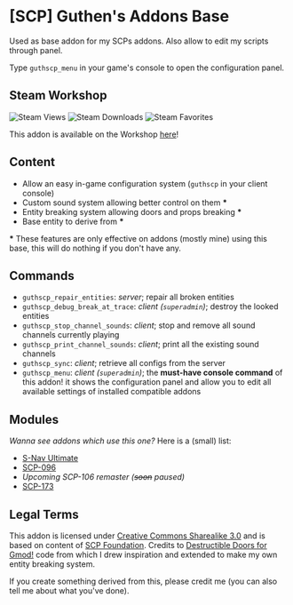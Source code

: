 # [SCP] Guthen's Addons Base

Used as base addon for my SCPs addons. Also allow to edit my scripts through panel.

Type `guthscp_menu` in your game's console to open the configuration panel.

## Steam Workshop
![Steam Views](https://img.shields.io/steam/views/2139692777?color=red&style=for-the-badge)
![Steam Downloads](https://img.shields.io/steam/downloads/2139692777?color=red&style=for-the-badge)
![Steam Favorites](https://img.shields.io/steam/favorites/2139692777?color=red&style=for-the-badge)

This addon is available on the Workshop [here](https://steamcommunity.com/sharedfiles/filedetails/?id=2139692777)!

## Content
+ Allow an easy in-game configuration system (`guthscp` in your client console)
+ Custom sound system allowing better control on them **\***
+ Entity breaking system allowing doors and props breaking **\***
+ Base entity to derive from **\***

**\*** These features are only effective on addons (mostly mine) using this base, this will do nothing if you don't have any.

## Commands
+ `guthscp_repair_entities`: *server*; repair all broken entities
+ `guthscp_debug_break_at_trace`: *client (`superadmin`)*; destroy the looked entities
+ `guthscp_stop_channel_sounds`: *client*; stop and remove all sound channels currently playing
+ `guthscp_print_channel_sounds`: *client*; print all the existing sound channels 
+ `guthscp_sync`: *client*; retrieve all configs from the server
+ `guthscp_menu`: *client (`superadmin`)*; the **must-have console command** of this addon! it shows the configuration panel and allow you to edit all available settings of installed compatible addons

## Modules
*Wanna see addons which use this one?* Here is a (small) list:
+ [S-Nav Ultimate](https://steamcommunity.com/sharedfiles/filedetails/?id=2139521265)
+ [SCP-096](https://steamcommunity.com/sharedfiles/filedetails/?id=2641523360)
+ *Upcoming SCP-106 remaster (~~soon~~ paused)*
+ [SCP-173](https://steamcommunity.com/sharedfiles/filedetails/?id=1785073622)

## Legal Terms
This addon is licensed under [Creative Commons Sharealike 3.0](https://creativecommons.org/licenses/by-sa/3.0/) and is based on content of [SCP Foundation](http://scp-wiki.wikidot.com/). Credits to [Destructible Doors for Gmod!](https://steamcommunity.com/sharedfiles/filedetails/?id=290961117) code from which I drew inspiration and extended to make my own entity breaking system.

If you create something derived from this, please credit me (you can also tell me about what you've done).